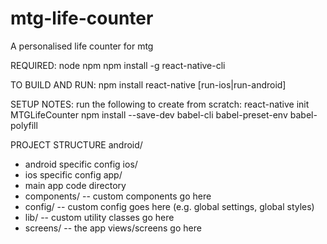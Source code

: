 # mtg-life-counter
A personalised life counter for mtg

REQUIRED:
node
npm
npm install -g react-native-cli

TO BUILD AND RUN:
npm install
react-native [run-ios|run-android]

SETUP NOTES:
run the following to create from scratch:
react-native init MTGLifeCounter
npm install --save-dev babel-cli babel-preset-env babel-polyfill

PROJECT STRUCTURE
android/
- android specific config
ios/
- ios specific config
app/
- main app code directory
- components/
-- custom components go here
- config/
-- custom config goes here (e.g. global settings, global styles)
- lib/
-- custom utility classes go here
- screens/
-- the app views/screens go here